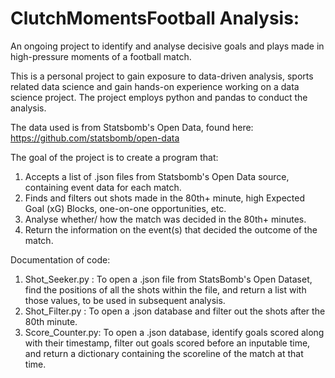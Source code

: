 # ClutchMomentsFootball Analysis: 
An ongoing project to identify and analyse decisive goals and plays made in high-pressure moments of a football match.

This is a personal project to gain exposure to data-driven analysis, sports related data science and gain hands-on experience working on a data science project. The project employs python and pandas to conduct the analysis.

The data used is from Statsbomb's Open Data, found here: https://github.com/statsbomb/open-data

The goal of the project is to create a program that:
  1. Accepts a list of .json files from Statsbomb's Open Data source, containing event data for each match.
  2. Finds and filters out shots made in the 80th+ minute, high Expected Goal (xG) Blocks, one-on-one opportunities, etc.
  3. Analyse whether/ how the match was decided in the 80th+ minutes.
  4. Return the information on the event(s) that decided the outcome of the match.

Documentation of code:
  1. Shot_Seeker.py : To open a .json file from StatsBomb's Open Dataset, find the positions of all the shots within the file, and return a list with those values, to be used in subsequent analysis.
  2. Shot_Filter.py : To open a .json database and filter out the shots after the 80th minute.
  3. Score_Counter.py: To open a .json database, identify goals scored along with their timestamp, filter out goals scored before an inputable time, and return a dictionary containing the scoreline of the match at that time.
